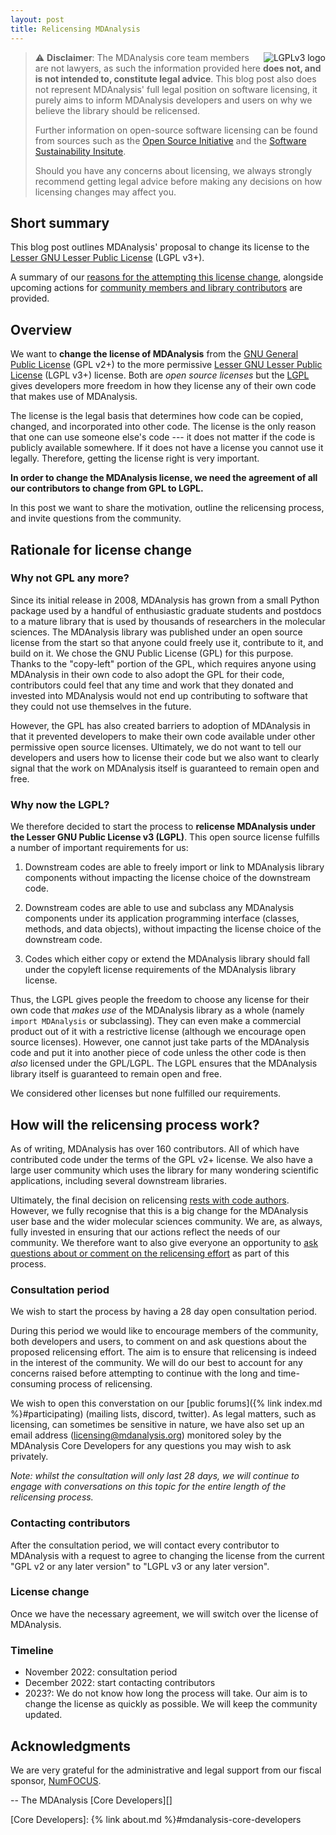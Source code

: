```yaml
---
layout: post
title: Relicensing MDAnalysis
---
```


<img src="https://www.gnu.org/graphics/lgplv3-with-text-154x68.png"
title="LGPLv3" alt="LGPLv3 logo" style="float: right"/>

> :warning: **Disclaimer**: The MDAnalysis core team members are not
> lawyers, as such the information provided here __does not, and is not
> intended to, constitute legal advice__. This blog post also does not
> represent MDAnalysis' full legal position on software licensing, it
> purely aims to inform MDAnalysis developers and users on why
> we believe the library should be relicensed.
>
> Further information on open-source software licensing can be found
> from sources such as the [Open Source Initiative][OSI] and the
> [Software Sustainability Insitute][SSI licensing].
>
> Should you have any concerns about licensing, we always strongly
> recommend getting legal advice before making any decisions on how
> licensing changes may affect you.


## Short summary

This blog post outlines MDAnalysis' proposal to change its license
to the [Lesser GNU Lesser Public License][LGPL] (LGPL v3+).

A summary of our [reasons for the attempting this license change](#Rationale-for-changing-licenses), alongside
upcoming actions for [community members and library contributors](#How-will-the-relicensing-process-work?) are provided.


## Overview

We want to **change the license of MDAnalysis** from the [GNU General
Public License][GPLv2] (GPL v2+) to the more permissive [Lesser GNU
Lesser Public License][LGPL] (LGPL v3+) license. Both are *open source
licenses* but the [LGPL][] gives developers more freedom in how they
license any of their own code that makes use of MDAnalysis.

The license is the legal basis that determines how code can be copied,
changed, and incorporated into other code. The license is the only
reason that one can use someone else's code --- it does not matter if
the code is publicly available somewhere. If it does not have a
license you cannot use it legally. Therefore, getting the license
right is very important.

**In order to change the MDAnalysis license, we need the agreement of
all our contributors to change from GPL to LGPL.**

In this post we want to share the motivation, outline the relicensing
process, and invite questions from the community.


## Rationale for license change


### Why not GPL any more?

Since its initial release in 2008, MDAnalysis has grown from a small
Python package used by a handful of enthusiastic graduate students and
postdocs to a mature library that is used by thousands of researchers
in the molecular sciences. The MDAnalysis library was published under
an open source license from the start so that anyone could freely use
it, contribute to it, and build on it. We chose the GNU Public License
(GPL) for this purpose. Thanks to the "copy-left" portion of the GPL,
which requires anyone using MDAnalysis in their own code to also adopt
the GPL for their code, contributors could feel that any time and work
that they donated and invested into MDAnalysis would not end up
contributing to software that they could not use themselves in the
future.

However, the GPL has also created barriers to adoption of MDAnalysis
in that it prevented developers to make their own code available under
other permissive open source licenses. Ultimately, we do not want to
tell our developers and users how to license their code but we also
want to clearly signal that the work on MDAnalysis itself is
guaranteed to remain open and free.


### Why now the LGPL?

We therefore decided to start the process to **relicense MDAnalysis
under the Lesser GNU Public License v3 (LGPL)**. This open source
license fulfills a number of important requirements for us:

1. Downstream codes are able to freely import or link to MDAnalysis
   library components without impacting the license choice of the
   downstream code.
   
2. Downstream codes are able to use and subclass any MDAnalysis components
   under its application programming interface (classes, methods, and
   data objects), without impacting the license choice of the
   downstream code.
   
3. Codes which either copy or extend the MDAnalysis library should
   fall under the copyleft license requirements of the MDAnalysis
   library license.
   
Thus, the LGPL gives people the freedom to choose any license for
their own code that *makes use* of the MDAnalysis library as a whole
(namely ``import MDAnalysis`` or subclassing). They can even make a
commercial product out of it with a restrictive license (although we
encourage open source licenses). However, one cannot just take parts
of the MDAnalysis code and put it into another piece of code unless
the other code is then *also* licensed under the GPL/LGPL. The LGPL
ensures that the MDAnalysis library itself is guaranteed to remain
open and free.

We considered other licenses but none fulfilled our requirements.

   
## How will the relicensing process work?

As of writing, MDAnalysis has over 160 contributors. All of which have
contributed code under the terms of the GPL v2+ license. We also have
a large user community which uses the library for many wondering scientific
applications, including several downstream libraries.

Ultimately, the final decision on relicensing [rests with code authors](#Contacting-contributors).
However, we fully recognise that this is a big change for the MDAnalysis
user base and the wider molecular sciences community. We are, as always,
fully invested in ensuring that our actions reflect the needs of our
community. We therefore want to also give everyone an opportunity to
[ask questions about or comment on the relicensing effort](#Consultation-period)
as part of this process.

### Consultation period

We wish to start the process by having a 28 day open consultation period.

During this period we would like to encourage members of the community, both
developers and users, to comment on and ask questions about the proposed
relicensing effort. The aim is to ensure that relicensing is indeed in the
interest of the community. We will do our best to account for any concerns
raised before attempting to continue with the long and time-consuming
process of relicensing.

We wish to open this converstation on our [public forums]({% link
index.md %}#participating) (mailing lists, discord, twitter). As legal matters,
such as licensing, can sometimes be sensitive in nature, we have also set up
an email address (licensing@mdanalysis.org) monitored soley by the MDAnalysis
Core Developers for any questions you may wish to ask privately.

_Note: whilst the consultation will only last 28 days, we will continue
to engage with conversations on this topic for the entire length of the
relicensing process._

### Contacting contributors

After the consultation period, we will contact every contributor to
MDAnalysis with a request to agree to changing the license from the
current "GPL v2 or any later version" to "LGPL v3 or any later
version".

### License change

Once we have the necessary agreement, we will switch over the license
of MDAnalysis.

### Timeline

* November 2022: consultation period
* December 2022: start contacting contributors
* 2023?: We do not know how long the process will take. Our aim is to
change the license as quickly as possible. We will keep the community
updated.


## Acknowledgments

We are very grateful for the administrative and legal support from our
fiscal sponsor, [NumFOCUS][]. 


-- The MDAnalysis [Core Developers][]

[OSI]: https://opensource.org/osd
[SSI licensing]: https://www.software.ac.uk/resources/guides/choosing-open-source-licence
[GPLv2]: https://www.gnu.org/licenses/old-licenses/gpl-2.0.html
[LGPL]: https://www.gnu.org/licenses/lgpl-3.0.en.html
[NumFOCUS]: https://www.numfocus.org
[Core Developers]: {% link about.md %}#mdanalysis-core-developers
